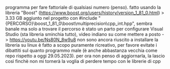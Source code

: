 programma per fare fattoriale di qualsiasi numero (penso).
fatto usando la libreria "Boost" (https://www.boost.org/users/history/version_1_81_0.html) > 3.33 GB
aggiunto nel progetto con #include "{PERCORSO}\boost_1_81_0\boost\multiprecision\cpp_int.hpp", sembra banale ma solo a trovare il percorso è stato un parto
per configurare Visual Studio (sta libreria sminchia tutto), video indiano su come mettere a posto -> https://youtu.be/Ns80N_8w9u8
non sono ancora riuscito a installare la libreria su linux
è fatto a scopo puramente ricreativo, per favore evitate i dibattiti sul quanto programmo male (è anche abbastanza vecchia come repo rispetto a oggi 29.05.2023).
per ora non penso di aggiornarla, la lascio così finchè non mi tornerà la voglia di perdere tempo con le librerie di cpp
